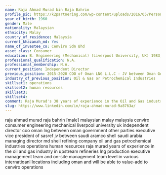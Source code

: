 ```yaml
---
name: Raja Ahmad Murad bin Raja Bahrin
profile_pic: https://k2partnering.com/wp-content/uploads/2016/05/Person.jpg
year_of_birth: 1960
gender: Male
nationality: Malaysian 
ethnicity: Malay
country_of_residence: Malaysia 
current_khazanah_md: Yes
name_of_investee_co: Cenviro Sdn Bhd
asset_class: Consumer
education: B. Engineering (Mechanical) (Liverpool University, UK) 1983, 1st Class Honours
professional_qualification: N.A.
professional_membership: N.A.
current_position: Independent Director 
previous_position: 2015-2020 COO of Oman LNG L.L.C - JV between Oman Gov and other parties, 2009-2014, Executive Vice President of SASREF - 50:50 JV between Saudi Aramco and Shell (Saudi Arabia), 2004-2009 Managing Director at Shell Refining Company 
industry_of_previous_position: Oil & Gas or Petrochemical Industries
skillset1: operations
skillset2: human resources
skillset3: 
skillset4: 
comment: Raja Murad's 38 years of experience in the Oil and Gas industry in Upstream, Refineries and LNG Production and 20 years at the executive management team and on-site management team level in various international locations including Oman and Saudi Arabia will be able to value-add to Cenviro's operations. 
slug: https://www.linkedin.com/in/raja-ahmad-murad-9a8763a/
---
```


raja ahmad murad raja bahrin [male] malaysian malay malaysia cenviro consumer engineering mechanical liverpool university uk independent director coo oman lng between oman government other parties executive vice president of sasref jv between saudi aramco shell saudi arabia managing director md shell refining company oil and gas petrochemical industries operations human resources raja murad years of experience in the oil and gas industry in upstream refineries lng production executive management team and on-site management team level in various internatioanl locations including oman and will be able to value-add to cenviro operations